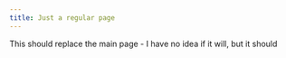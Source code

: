 ```yaml
---
title: Just a regular page
---
```

This should replace the main page - I have no idea if it will, but it should